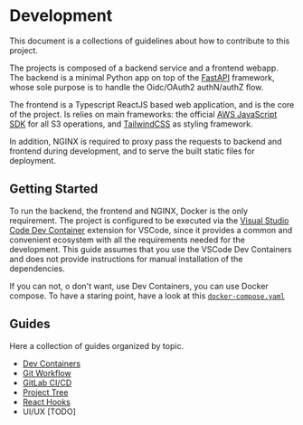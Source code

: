 # Development

This document is a collections of guidelines about how to contribute to this
project.

The projects is composed of a backend service and a frontend webapp.
The backend is a minimal Python app on top of the
[FastAPI](https://fastapi.tiangolo.com) framework, whose sole purpose is to
handle the Oidc/OAuth2 authN/authZ flow.

The frontend is a Typescript ReactJS based web application, and is the core of
the project. Is relies on main frameworks: the official
[AWS JavaScript SDK](https://docs.aws.amazon.com/AWSJavaScriptSDK/v3/latest/)
for all S3 operations, and [TailwindCSS](https://tailwindcss.com) as styling
framework.

In addition, NGINX is required to proxy pass the requests to backend and
frontend during development, and to serve the built static files for
deployment.

## Getting Started

To run the backend, the frontend and NGINX, Docker is the only requirement.
The project is configured to be executed via the
[Visual Studio Code Dev Container](https://code.visualstudio.com/docs/devcontainers/containers)
extension for VSCode, since it provides a common and convenient ecosystem with
all the requirements needed for the development. This guide assumes that you use
the VSCode Dev Containers and does not provide instructions for manual
installation of the dependencies.

If you can not, o don't want, use Dev Containers, you can use Docker compose.
To have a staring point, have a look at this
[`docker-compose.yaml`](../../.devcontainer/docker-compose.yaml)

## Guides

Here a collection of guides organized by topic.

- [Dev Containers](dev-containers.md)
- [Git Workflow](git-workflow.md)
- [GitLab CI/CD](gitlab-ci.md)
- [Project Tree](project-tree.md)
- [React Hooks](react-hooks.md)
- UI/UX [TODO]
